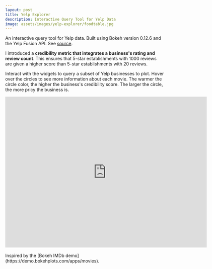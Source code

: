 ```yaml
---
layout: post
title: Yelp Explorer
description: Interactive Query Tool for Yelp Data
image: assets/images/yelp-explorer/foodtable.jpg
---
```

An interactive query tool for Yelp data. Built using Bokeh version 0.12.6 and the Yelp Fusion API. See [source](https://github.com/swetharevanur/dataviz/tree/master/yelp_explorer).

I introduced a **credibility metric that integrates a business's rating and review count**. This ensures that 5-star establishments with 1000 reviews are given a higher score than 5-star establishments with 20 reviews.

Interact with the widgets to query a subset of Yelp businesses to plot. Hover over the circles to see more information about each movie. The warmer the circle color, the higher the business's credibility score. The larger the circle, the more pricy the business is.

<iframe src="https://player.vimeo.com/video/227491238" width="640" height="480" frameborder="0" webkitallowfullscreen mozallowfullscreen allowfullscreen></iframe>
<br>
<br>
Inspired by the [Bokeh IMDb demo](https://demo.bokehplots.com/apps/movies).
